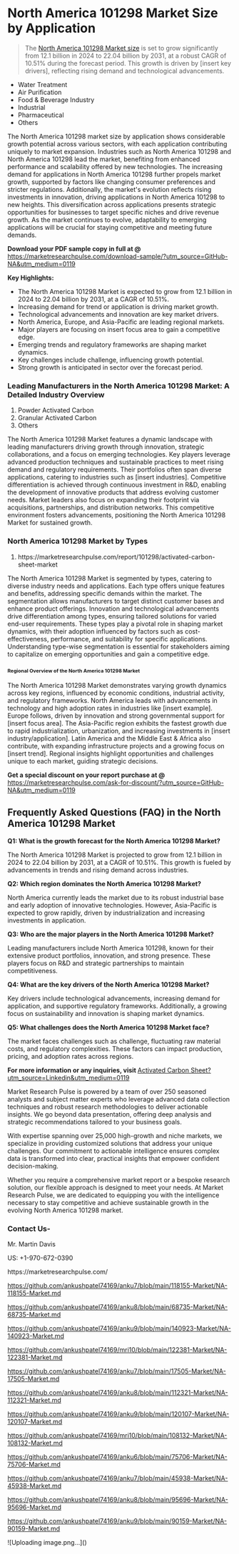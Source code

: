 <h1>North America 101298 Market&nbsp;Size by Application</h1><blockquote><p>The <a href="https://marketresearchpulse.com/download-sample/?utm_source=GitHub-NA&amp;utm_medium=0119">North America 101298 Market size</a> is set to grow significantly from 12.1 billion in 2024 to 22.04 billion by 2031, at a robust CAGR of 10.51% during the forecast period. This growth is driven by [insert key drivers], reflecting rising demand and technological advancements.</p></blockquote><ul><li>Water Treatment<li> Air Purification<li> Food & Beverage Industry<li> Industrial<li> Pharmaceutical<li> Others</li></ul><p>The North America 101298 market size by application shows considerable growth potential across various sectors, with each application contributing uniquely to market expansion. Industries such as North America 101298 and North America 101298 lead the market, benefiting from enhanced performance and scalability offered by new technologies. The increasing demand for applications in North America 101298 further propels market growth, supported by factors like changing consumer preferences and stricter regulations. Additionally, the market's evolution reflects rising investments in innovation, driving applications in North America 101298 to new heights. This diversification across applications presents strategic opportunities for businesses to target specific niches and drive revenue growth. As the market continues to evolve, adaptability to emerging applications will be crucial for staying competitive and meeting future demands.</p><p><strong>Download your PDF sample copy in full at @ </strong><a href="https://marketresearchpulse.com/download-sample/?utm_source=GitHub-NA&amp;utm_medium=0119">https://marketresearchpulse.com/download-sample/?utm_source=GitHub-NA&amp;utm_medium=0119</a></p><p><strong>Key Highlights: </strong></p><ul><li>The North America 101298 Market is expected to grow from 12.1 billion in 2024 to 22.04 billion by 2031, at a CAGR of 10.51%.</li><li>Increasing demand for trend or application is driving market growth.</li><li>Technological advancements and innovation are key market drivers.</li><li>North America, Europe, and Asia-Pacific are leading regional markets.</li><li>Major players are focusing on insert focus area to gain a competitive edge.</li><li>Emerging trends and regulatory frameworks are shaping market dynamics.</li><li>Key challenges include challenge, influencing growth potential.</li><li>Strong growth is anticipated in sector over the forecast period.</li></ul><h3>Leading Manufacturers in the North America 101298 Market: A Detailed Industry Overview</h3><ol><li>Powder Activated Carbon<li> Granular Activated Carbon<li> Others</li></ol><div class="flex max-w-full flex-col flex-grow"><div class="min-h-8 text-message flex w-full flex-col items-end gap-2 whitespace-normal break-words [.text-message+&amp;]:mt-5" dir="auto" data-message-author-role="assistant" data-message-id="fd8432e4-4910-450d-b182-61b7bfb0a01f" data-message-model-slug="gpt-4o"><div class="flex w-full flex-col gap-1 empty:hidden first:pt-[3px]"><div class="markdown prose w-full break-words dark:prose-invert light"><p>The North America 101298 Market features a dynamic landscape with leading manufacturers driving growth through innovation, strategic collaborations, and a focus on emerging technologies. Key players leverage advanced production techniques and sustainable practices to meet rising demand and regulatory requirements. Their portfolios often span diverse applications, catering to industries such as [insert industries]. Competitive differentiation is achieved through continuous investment in R&amp;D, enabling the development of innovative products that address evolving customer needs. Market leaders also focus on expanding their footprint via acquisitions, partnerships, and distribution networks. This competitive environment fosters advancements, positioning the North America 101298 Market for sustained growth.</p></div></div></div></div><h3>North America 101298 Market by Types</h3><ol><li>https://marketresearchpulse.com/report/101298/activated-carbon-sheet-market</li></ol><div class="flex max-w-full flex-col flex-grow"><div class="min-h-8 text-message flex w-full flex-col items-end gap-2 whitespace-normal break-words [.text-message+&amp;]:mt-5" dir="auto" data-message-author-role="assistant" data-message-id="084470be-0bb7-4664-bddf-5156b4f41249" data-message-model-slug="gpt-4o-mini"><div class="flex w-full flex-col gap-1 empty:hidden first:pt-[3px]"><div class="markdown prose w-full break-words dark:prose-invert light"><p>The North America 101298 Market is segmented by types, catering to diverse industry needs and applications. Each type offers unique features and benefits, addressing specific demands within the market. The segmentation allows manufacturers to target distinct customer bases and enhance product offerings. Innovation and technological advancements drive differentiation among types, ensuring tailored solutions for varied end-user requirements. These types play a pivotal role in shaping market dynamics, with their adoption influenced by factors such as cost-effectiveness, performance, and suitability for specific applications. Understanding type-wise segmentation is essential for stakeholders aiming to capitalize on emerging opportunities and gain a competitive edge.</p></div></div></div></div><h3><span style="font-size: 11px;">Regional Overview of the North America 101298 Market</span></h3><div class="flex max-w-full flex-col flex-grow"><div class="min-h-8 text-message flex w-full flex-col items-end gap-2 whitespace-normal break-words [.text-message+&amp;]:mt-5" dir="auto" data-message-author-role="assistant" data-message-id="e9038762-ce64-4e30-91c9-9bd413514231" data-message-model-slug="gpt-4o-mini"><div class="flex w-full flex-col gap-1 empty:hidden first:pt-[3px]"><div class="markdown prose w-full break-words dark:prose-invert light"><p>The North America 101298 Market demonstrates varying growth dynamics across key regions, influenced by economic conditions, industrial activity, and regulatory frameworks. North America leads with advancements in technology and high adoption rates in industries like [insert example]. Europe follows, driven by innovation and strong governmental support for [insert focus area]. The Asia-Pacific region exhibits the fastest growth due to rapid industrialization, urbanization, and increasing investments in [insert industry/application]. Latin America and the Middle East &amp; Africa also contribute, with expanding infrastructure projects and a growing focus on [insert trend]. Regional insights highlight opportunities and challenges unique to each market, guiding strategic decisions.</p></div></div></div></div><p><strong>Get a special discount on your report purchase at @ </strong><a href="https://marketresearchpulse.com/ask-for-discount/?utm_source=GitHub-NA&amp;utm_medium=0119">https://marketresearchpulse.com/ask-for-discount/?utm_source=GitHub-NA&amp;utm_medium=0119</a></p><h2>Frequently Asked Questions (FAQ) in the North America 101298 Market</h2><p><strong>Q1: What is the growth forecast for the North America 101298 Market?</strong></p><p>The North America 101298 Market is projected to grow from 12.1 billion in 2024 to 22.04 billion by 2031, at a CAGR of 10.51%. This growth is fueled by advancements in trends and rising demand across industries.</p><p><strong>Q2: Which region dominates the North America 101298 Market?</strong></p><p>North America currently leads the market due to its robust industrial base and early adoption of innovative technologies. However, Asia-Pacific is expected to grow rapidly, driven by industrialization and increasing investments in application.</p><p><strong>Q3: Who are the major players in the North America 101298 Market?</strong></p><p>Leading manufacturers include North America 101298, known for their extensive product portfolios, innovation, and strong presence. These players focus on R&amp;D and strategic partnerships to maintain competitiveness.</p><p><strong>Q4: What are the key drivers of the North America 101298 Market?</strong></p><p>Key drivers include technological advancements, increasing demand for application, and supportive regulatory frameworks. Additionally, a growing focus on sustainability and innovation is shaping market dynamics.</p><p><strong>Q5: What challenges does the North America 101298 Market face?</strong></p><p>The market faces challenges such as challenge, fluctuating raw material costs, and regulatory complexities. These factors can impact production, pricing, and adoption rates across regions.</p><p><strong>For more information or any inquiries, visit&nbsp;</strong><a href="Activated Carbon Sheet?utm_source=Linkedin&utm_medium=0119">Activated Carbon Sheet?utm_source=Linkedin&utm_medium=0119</a></p><p>Market Research Pulse is powered by a team of over 250 seasoned analysts and subject matter experts who leverage advanced data collection techniques and robust research methodologies to deliver actionable insights. We go beyond data presentation, offering deep analysis and strategic recommendations tailored to your business goals.</p><p>With expertise spanning over 25,000 high-growth and niche markets, we specialize in providing customized solutions that address your unique challenges. Our commitment to actionable intelligence ensures complex data is transformed into clear, practical insights that empower confident decision-making.</p><p>Whether you require a comprehensive market report or a bespoke research solution, our flexible approach is designed to meet your needs. At Market Research Pulse, we are dedicated to equipping you with the intelligence necessary to stay competitive and achieve sustainable growth in the evolving North America 101298 market.</p><h3><strong>Contact Us-</strong></h3><p>Mr. Martin Davis</p><p>US: +1-970-672-0390</p><p>https://marketresearchpulse.com/</p><p><a href="https://github.com/ankushpatel74169/anku7/blob/main/118155-Market/NA-118155-Market.md">https://github.com/ankushpatel74169/anku7/blob/main/118155-Market/NA-118155-Market.md</a></p><p><a href="https://github.com/ankushpatel74169/anku8/blob/main/68735-Market/NA-68735-Market.md">https://github.com/ankushpatel74169/anku8/blob/main/68735-Market/NA-68735-Market.md</a></p><p><a href="https://github.com/ankushpatel74169/anku9/blob/main/140923-Market/NA-140923-Market.md">https://github.com/ankushpatel74169/anku9/blob/main/140923-Market/NA-140923-Market.md</a></p><p><a href="https://github.com/ankushpatel74169/mri10/blob/main/122381-Market/NA-122381-Market.md">https://github.com/ankushpatel74169/mri10/blob/main/122381-Market/NA-122381-Market.md</a></p><p><a href="https://github.com/ankushpatel74169/anku7/blob/main/17505-Market/NA-17505-Market.md">https://github.com/ankushpatel74169/anku7/blob/main/17505-Market/NA-17505-Market.md</a></p><p><a href="https://github.com/ankushpatel74169/anku8/blob/main/112321-Market/NA-112321-Market.md">https://github.com/ankushpatel74169/anku8/blob/main/112321-Market/NA-112321-Market.md</a></p><p><a href="https://github.com/ankushpatel74169/anku9/blob/main/120107-Market/NA-120107-Market.md">https://github.com/ankushpatel74169/anku9/blob/main/120107-Market/NA-120107-Market.md</a></p><p><a href="https://github.com/ankushpatel74169/mri10/blob/main/108132-Market/NA-108132-Market.md">https://github.com/ankushpatel74169/mri10/blob/main/108132-Market/NA-108132-Market.md</a></p><p><a href="https://github.com/ankushpatel74169/anku6/blob/main/75706-Market/NA-75706-Market.md">https://github.com/ankushpatel74169/anku6/blob/main/75706-Market/NA-75706-Market.md</a></p><p><a href="https://github.com/ankushpatel74169/anku7/blob/main/45938-Market/NA-45938-Market.md">https://github.com/ankushpatel74169/anku7/blob/main/45938-Market/NA-45938-Market.md</a></p><p><a href="https://github.com/ankushpatel74169/anku8/blob/main/95696-Market/NA-95696-Market.md">https://github.com/ankushpatel74169/anku8/blob/main/95696-Market/NA-95696-Market.md</a></p><p><a href="https://github.com/ankushpatel74169/anku9/blob/main/90159-Market/NA-90159-Market.md">https://github.com/ankushpatel74169/anku9/blob/main/90159-Market/NA-90159-Market.md</a></p>
![Uploading image.png…]()
